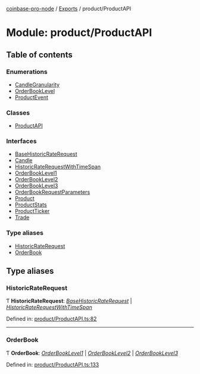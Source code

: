 [coinbase-pro-node](../README.md) / [Exports](../modules.md) / product/ProductAPI

# Module: product/ProductAPI

## Table of contents

### Enumerations

- [CandleGranularity](../enums/product/productapi.candlegranularity.md)
- [OrderBookLevel](../enums/product/productapi.orderbooklevel.md)
- [ProductEvent](../enums/product/productapi.productevent.md)

### Classes

- [ProductAPI](../classes/product/productapi.productapi.md)

### Interfaces

- [BaseHistoricRateRequest](../interfaces/product/productapi.basehistoricraterequest.md)
- [Candle](../interfaces/product/productapi.candle.md)
- [HistoricRateRequestWithTimeSpan](../interfaces/product/productapi.historicraterequestwithtimespan.md)
- [OrderBookLevel1](../interfaces/product/productapi.orderbooklevel1.md)
- [OrderBookLevel2](../interfaces/product/productapi.orderbooklevel2.md)
- [OrderBookLevel3](../interfaces/product/productapi.orderbooklevel3.md)
- [OrderBookRequestParameters](../interfaces/product/productapi.orderbookrequestparameters.md)
- [Product](../interfaces/product/productapi.product.md)
- [ProductStats](../interfaces/product/productapi.productstats.md)
- [ProductTicker](../interfaces/product/productapi.productticker.md)
- [Trade](../interfaces/product/productapi.trade.md)

### Type aliases

- [HistoricRateRequest](product_productapi.md#historicraterequest)
- [OrderBook](product_productapi.md#orderbook)

## Type aliases

### HistoricRateRequest

Ƭ **HistoricRateRequest**: [_BaseHistoricRateRequest_](../interfaces/product/productapi.basehistoricraterequest.md) \| [_HistoricRateRequestWithTimeSpan_](../interfaces/product/productapi.historicraterequestwithtimespan.md)

Defined in: [product/ProductAPI.ts:82](https://github.com/bennycode/coinbase-pro-node/blob/bf1bcdd/src/product/ProductAPI.ts#L82)

---

### OrderBook

Ƭ **OrderBook**: [_OrderBookLevel1_](../interfaces/product/productapi.orderbooklevel1.md) \| [_OrderBookLevel2_](../interfaces/product/productapi.orderbooklevel2.md) \| [_OrderBookLevel3_](../interfaces/product/productapi.orderbooklevel3.md)

Defined in: [product/ProductAPI.ts:133](https://github.com/bennycode/coinbase-pro-node/blob/bf1bcdd/src/product/ProductAPI.ts#L133)
